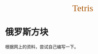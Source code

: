 <p style="color: #AD5D0F;font-size: 30px; font-family: '';text-align:center;">Tetris</p>

# 俄罗斯方块

根据网上的资料，尝试自己编写一下。